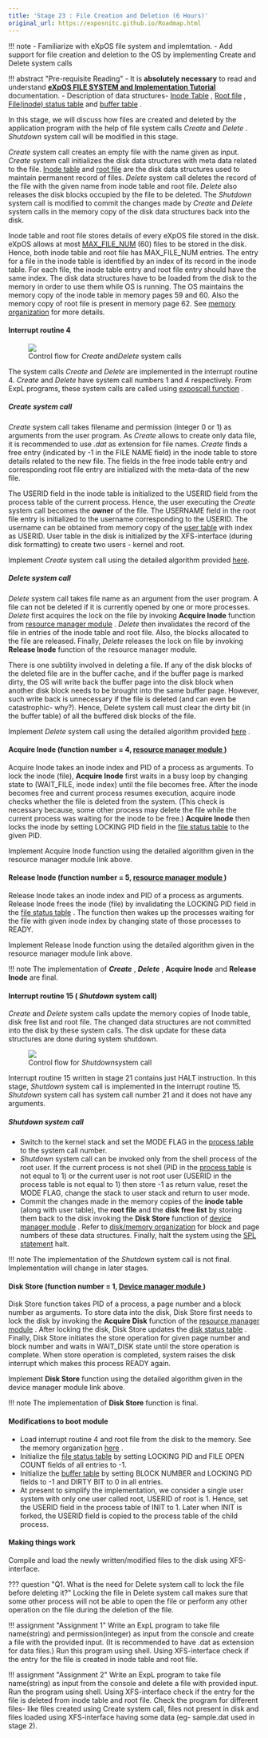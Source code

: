 ```yaml
---
title: 'Stage 23 : File Creation and Deletion (6 Hours)'
original_url: https://exposnitc.github.io/Roadmap.html
---
```


!!! note 
    - Familiarize with eXpOS file system and implemtation.
    - Add support for file creation and deletion to the OS by implementing Create and Delete system calls

!!! abstract "Pre-requisite Reading"
    - It is **absolutely necessary** to read and understand **[eXpOS FILE SYSTEM and Implementation Tutorial](../tutorials/filesystem-implementation.md)** documentation.
    - Description of data structures- [Inode Table](../os-design/disk-ds.md#inode_table) , [Root file](../os-design/disk-ds.md#root_file) , [File(inode) status table](../os-design/mem-ds.md#file_lock_status_table) and [buffer table](../os-design/mem-ds.md#buffer_table) .


 
 
 
 
 
 
 In this stage, we will discuss how files are created and deleted by the application program with the help of file system calls _Create_ and _Delete_ . _Shutdown_ system call will be modified in this stage.

_Create_ system call creates an empty file with the name given as input. _Create_ system call initializes the disk data structures with meta data related to the file. [Inode table](../os-design/disk-ds.md#inode_table) and [root file](../os-design/disk-ds.md#root_file) are the disk data structures used to maintain permanent record of files. _Delete_ system call deletes the record of the file with the given name from inode table and root file. _Delete_ also releases the disk blocks occupied by the file to be deleted. The _Shutdown_ system call is modified to commit the changes made by _Create_ and _Delete_ system calls in the memory copy of the disk data structures back into the disk.

Inode table and root file stores details of every eXpOS file stored in the disk. eXpOS allows at most [MAX\_FILE\_NUM](../support-tools/constants.md) (60) files to be stored in the disk. Hence, both inode table and root file has MAX\_FILE\_NUM entries. The entry for a file in the inode table is identified by an index of its record in the inode table. For each file, the inode table entry and root file entry should have the same index. The disk data structures have to be loaded from the disk to the memory in order to use them while OS is running. The OS maintains the memory copy of the inode table in memory pages 59 and 60. Also the memory copy of root file is present in memory page 62. See [memory organization](../os-implementation.md) for more details.



#### Interrupt routine 4
<figure>
    <img src="http://exposnitc.github.io/img/roadmap/create_delete.png"/>
    <figcaption>Control flow for <i>Create </i>and<i>Delete </i>system calls</figcaption>
</figure>

The system calls _Create_ and _Delete_ are implemented in the interrupt routine 4. _Create_ and _Delete_ have system call numbers 1 and 4 respectively. From ExpL programs, these system calls are called using [exposcall function](../os-spec/dynamicmemoryroutines.md) .

##### Create system call

_Create_ system call takes filename and permission (integer 0 or 1) as arguments from the user program. As _Create_ allows to create only data file, it is recommended to use _.dat_ as extension for file names. _Create_ finds a free entry (indicated by -1 in the FILE NAME field) in the inode table to store details related to the new file. The fields in the free inode table entry and corresponding root file entry are initialized with the meta-data of the new file.

The USERID field in the inode table is initialized to the USERID field from the process table of the current process. Hence, the user executing the _Create_ system call becomes the **owner** of the file. The USERNAME field in the root file entry is initialized to the username corresponding to the USERID. The username can be obtained from memory copy of the [user table](../os-design/disk-ds.md#user_table) with index as USERID. User table in the disk is initialized by the XFS-interface (during disk formatting) to create two users - kernel and root.

Implement _Create_ system call using the detailed algorithm provided [here](../os-design/create.md).

##### Delete system call
_Delete_ system call takes file name as an argument from the user program. A file can not be deleted if it is currently opened by one or more processes. _Delete_ first acquires the lock on the file by invoking **Acquire Inode** function from [resource manager module](../modules/module-00.md) . _Delete_ then invalidates the record of the file in entries of the inode table and root file. Also, the blocks allocated to the file are released. Finally, _Delete_ releases the lock on file by invoking **Release Inode** function of the resource manager module.

There is one subtility involved in deleting a file. If any of the disk blocks of the deleted file are in the buffer cache, and if the buffer page is marked dirty, the OS will write back the buffer page into the disk block when another disk block needs to be brought into the same buffer page. However, such write back is unnecessary if the file is deleted (and can even be catastrophic- why?). Hence, Delete system call must clear the dirty bit (in the buffer table) of all the buffered disk blocks of the file.

Implement _Delete_ system call using the detailed algorithm provided [here](../os-design/delete.md) .

#### Acquire Inode (function number = 4, <a href="os_modules/Module_0.html" target="_blank">resource manager module </a>)

Acquire Inode takes an inode index and PID of a process as arguments. To lock the inode (file), **Acquire Inode** first waits in a busy loop by changing state to (WAIT\_FILE, inode index) until the file becomes free. After the inode becomes free and current process resumes execution, acquire inode checks whether the file is deleted from the system. (This check is necessary because, some other process may delete the file while the current process was waiting for the inode to be free.) **Acquire Inode** then locks the inode by setting LOCKING PID field in the [file status table](../os-design/mem-ds.md#file_lock_status_table) to the given PID.

Implement Acquire Inode function using the detailed algorithm given in the resource manager module link above.

#### Release Inode (function number = 5, <a href="os_modules/Module_0.html" target="_blank"> resource manager module </a>)
Release Inode takes an inode index and PID of a process as arguments. Release Inode frees the inode (file) by invalidating the LOCKING PID field in the [file status table](../os-design/mem-ds.md#file_lock_status_table) . The function then wakes up the processes waiting for the file with given inode index by changing state of those processes to READY.

Implement Release Inode function using the detailed algorithm given in the resource manager module link above.

<!--
**Release Block (function number = 4, [Memory manager module](../modules/module-02.md) )**

There is one subtility involved in deleting a file. If any of the disk blocks of the deleted file is in the buffer cache, and if the buffer page is marked dirty, the OS will write back the buffer page into the disk block when another disk block needs to be brought into the same buffer page. However, such write back is unnecessary if the file is deleted (and can even be catastrophic- why?). Hence, Delete system call must clear the dirty bit (in the buffer table) of all the buffered disk blocks of the file. 
-->

!!! note
    The implementation of **_Create_** , **_Delete_** , **Acquire Inode** and **Release Inode** are final.

#### Interrupt routine 15 ( <i>Shutdown</i> system call)

_Create_ and _Delete_ system calls update the memory copies of Inode table, disk free list and root file. The changed data structures are not committed into the disk by these system calls. The disk update for these data structures are done during system shutdown.

<figure>
    <img src="http://exposnitc.github.io/img/roadmap/Initial_shutdown.png"/>
    <figcaption>Control flow for <i>Shutdown</i>system call</figcaption>
</figure>

Interrupt routine 15 written in stage 21 contains just HALT instruction. In this stage, _Shutdown_ system call is implemented in the interrupt routine 15. _Shutdown_ system call has system call number 21 and it does not have any arguments.

##### Shutdown system call
- Switch to the kernel stack and set the MODE FLAG in the [process table](../os-design/process-table.md) to the system call number.
- _Shutdown_ system call can be invoked only from the shell process of the root user. If the current process is not shell (PID in the [process table](../os-design/process-table.md) is not equal to 1) or the current user is not root user (USERID in the process table is not equal to 1) then store -1 as return value, reset the MODE FLAG, change the stack to user stack and return to user mode.
- Commit the changes made in the memory copies of the **inode table** (along with user table), the **root file** and the **disk free list** by storing them back to the disk invoking the **Disk Store** function of [device manager module](../modules/module-04.md) . Refer to [disk/memory organization](../os-implementation.md) for block and page numbers of these data structures. Finally, halt the system using the [SPL statement](../support-tools/spl.md) halt.

!!! note
    The implementation of the _Shutdown_ system call is not final. Implementation will change in later stages.


#### Disk Store (function number = 1, <a href="os_modules/Module_4.html" target="_blank"> Device manager module </a>)

Disk Store function takes PID of a process, a page number and a block number as arguments. To store data into the disk, Disk Store first needs to lock the disk by invoking the **Acquire Disk** function of the [resource manager module](../modules/module-00.md) . After locking the disk, Disk Store updates the [disk status table](../os-design/mem-ds.md#ds_table) . Finally, Disk Store initiates the store operation for given page number and block number and waits in WAIT\_DISK state until the store operation is complete. When store operation is completed, system raises the disk interrupt which makes this process READY again.

Implement **Disk Store** function using the detailed algorithm given in the device manager module link above.

!!! note 
    The implementation of **Disk Store** function is final.

#### Modifications to boot module
 
- Load interrupt routine 4 and root file from the disk to the memory. See the memory organization [here](../os-implementation.md) .
- Initialize the [file status table](../os-design/mem-ds.md#file_lock_status_table) by setting LOCKING PID and FILE OPEN COUNT fields of all entries to -1.
- Initialize the [buffer table](../os-design/mem-ds.md#buffer_table) by setting BLOCK NUMBER and LOCKING PID fields to -1 and DIRTY BIT to 0 in all entries.
- At present to simplify the implementation, we consider a single user system with only one user called root, USERID of root is 1. Hence, set the USERID field in the process table of INIT to 1. Later when INIT is forked, the USERID field is copied to the process table of the child process.

#### Making things work

Compile and load the newly written/modified files to the disk using XFS-interface.


??? question "Q1. What is the need for Delete system call to lock the file before deleting it?"
    Locking the file in Delete system call makes sure that some other process will not be able to open the file or perform any other operation on the file during the deletion of the file.

!!! assignment "Assignment 1"
    Write an ExpL program to take file name(string) and permission(integer) as input from the console and create a file with the provided input. (It is recommended to have .dat as extension for data files.) Run this program using shell. Using XFS-interface check if the entry for the file is created in inode table and root file.

!!! assignment "Assignment 2"
    Write an ExpL program to take file name(string) as input from the console and delete a file with provided input. Run the program using shell. Using XFS-interface check if the entry for the file is deleted from inode table and root file. Check the program for different files- like files created using Create system call, files not present in disk and files loaded using XFS-interface having some data (eg- sample.dat used in stage 2).